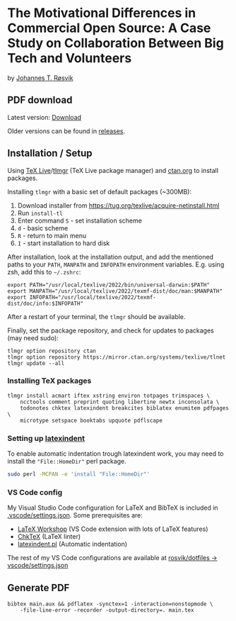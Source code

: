 # The Motivational Differences in Commercial Open Source: A Case Study on Collaboration Between Big Tech and Volunteers

by [Johannes T. Røsvik](https://github.com/rosvik)


<!-- Replace the urls here to get a badge of build status -->

<!-- [![Build LaTeX document](https://github.com/rosvik/master-thesis/workflows/Build%20LaTeX%20document/badge.svg)](https://github.com/rosvik/master-thesis/actions/workflows/build-latex.yml) -->


## PDF download

Latest version: [Download](https://github.com/rosvik/master-thesis/releases/latest/download/thesis.pdf)

Older versions can be found in [releases](https://github.com/rosvik/masters-thesis/releases/).

## Installation / Setup

Using [TeX Live](https://tug.org/texlive/quickinstall.html)/[tlmgr](https://www.tug.org/texlive/tlmgr.html) (TeX Live package manager) and [ctan.org](https://www.ctan.org/) to install packages.

Installing `tlmgr` with a basic set of default packages (~300MB):

1. Download installer from https://tug.org/texlive/acquire-netinstall.html
2. Run `install-tl`
3. Enter command `S` - set installation scheme
4. `d` - basic scheme
5. `R` - return to main menu
6. `I` - start installation to hard disk

After installation, look at the installation output, and add the mentioned paths to your `PATH`, `MANPATH` and `INFOPATH` environment variables. E.g. using zsh, add this to `~/.zshrc`:

```
export PATH="/usr/local/texlive/2022/bin/universal-darwin:$PATH"
export MANPATH="/usr/local/texlive/2022/texmf-dist/doc/man:$MANPATH"
export INFOPATH="/usr/local/texlive/2022/texmf-dist/doc/info:$INFOPATH"
```

After a restart of your terminal, the `tlmgr` should be available.

Finally, set the package repository, and check for updates to packages (may need sudo):

```
tlmgr option repository ctan
tlmgr option repository https://mirror.ctan.org/systems/texlive/tlnet
tlmgr update --all
```

### Installing TeX packages

<!-- ```
tlmgr install acmart iftex xstring environ totpages trimspaces manyfoot \
    ncctools comment balance preprint quoting libertine newtx zi4 inconsolata \
    todonotes chktex latexindent breakcites biblatex enumitem pdfpages
```
not present: zi4, balance, manyfoot -->

```
tlmgr install acmart iftex xstring environ totpages trimspaces \
    ncctools comment preprint quoting libertine newtx inconsolata \
    todonotes chktex latexindent breakcites biblatex enumitem pdfpages \
    microtype setspace booktabs upquote pdflscape
```


### Setting up [latexindent](https://github.com/cmhughes/latexindent.pl)

To enable automatic indentation trough latexindent work, you may need to install the `"File::HomeDir"` perl package.

```sh
sudo perl -MCPAN -e 'install "File::HomeDir"'
```

### VS Code config

My Visual Studio Code configuration for LaTeX and BibTeX is included in [.vscode/settings.json](.vscode/settings.json). Some prerequisites are:

- [LaTeX Workshop](https://marketplace.visualstudio.com/items?itemName=James-Yu.latex-workshop) (VS Code extension with lots of LaTeX features)
- [ChkTeX](https://www.nongnu.org/chktex/) (LaTeX linter)
- [latexindent.pl](https://github.com/cmhughes/latexindent.pl) (Automatic indentation)

The rest of my VS Code configurations are available at [rosvik/dotfiles -> vscode/settings.json](https://github.com/rosvik/dotfiles/blob/master/vscode/settings.json)

## Generate PDF

```
bibtex main.aux && pdflatex -synctex=1 -interaction=nonstopmode \
    -file-line-error -recorder -output-directory=. main.tex
```
